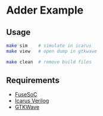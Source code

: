 
# Adder Example

## Usage

```bash
make sim    # simulate in icarus
make view   # open dump in gtkwave

make clean  # remove build files
```

## Requirements

* [FuseSoC](https://github.com/olofk/fusesoc)
* [Icarus Verilog](https://iverilog.fandom.com/wiki/Main_Page)
* [GTKWave](http://gtkwave.sourceforge.net/)
